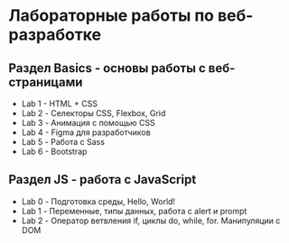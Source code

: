 # Лабораторные работы по веб-разработке

## Раздел Basics - основы работы с веб-страницами
* Lab 1 - HTML + CSS
* Lab 2 - Селекторы CSS, Flexbox, Grid
* Lab 3 - Анимация с помощью CSS
* Lab 4 - Figma для разработчиков
* Lab 5 - Работа с Sass
* Lab 6 - Bootstrap 
  
## Раздел JS - работа с JavaScript
* Lab 0 - Подготовка среды, Hello, World!
* Lab 1 - Переменные, типы данных, работа с alert и prompt
* Lab 2 - Оператор ветвления if, циклы do, while, for. Манипуляции с DOM